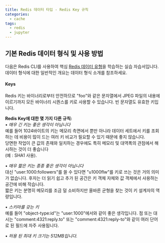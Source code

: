 ```yaml
---
title: Redis 데이터 타입 - Redis Key 규칙 
categories:
  - cache
tags: 
  - redis
  - jupyter
---
```


## 기본 Redis 데이터 형식 및 사용 방법  
다음은 Redis CLI를 사용하여 핵심 [Redis 데이터 유형](https://redis.io/docs/data-types/)을 학습하는 실습 자습서입니다.  데이터 형식에 대한 일반적인 개요는 데이터 형식 소개를 참조하세요.  
#### Keys
Redis 키는 바이너리로부터 안전하므로 "foo"와 같은 문자열에서 JPEG 파일의 내용에 이르기까지 모든 바이너리 시퀀스를 키로 사용할 수 있습니다. 빈 문자열도 유효한 키입니다.  

__Redis  Key에 대한 몇 가지 다른 규칙:__  
•	*매우 긴 키는 좋은 생각이 아닙니다*  
예를 들어 1024바이트의 키는 메모리 측면에서 뿐만 아니라 데이터 세트에서 키를 조회하는 데 비용이 많이 드는 여러 키 비교가 필요할 수 있기 때문에 좋지 않습니다.   
당면한 작업이 큰 값의 존재와 일치하는 경우에도 특히 메모리 및 대역폭의 관점에서 해시하는 것이 더 좋습니다  
(예 : SHA1 사용).  

•	*매우 짧은 키는 종종 좋은 생각이 아닙니다*  
대신 "user:1000:followers"를 쓸 수 있다면 "u1000flw"를 키로 쓰는 것은 거의 의미가 없습니다. 후자는 더 읽기 쉽고 추가 된 공간은 키 객체 자체와 값 객체에서 사용하는 공간에 비해 작습니다.  
짧은 키는 분명히 메모리를 조금 덜 소비하지만 올바른 균형을 찾는 것이 키 설계자의 역량입니다.  

•	*스키마를 갖는 키*  
예를 들어 "object-type:id"는 "user:1000"에서와 같이 좋은 생각입니다. 점 또는 대시는 "comment:4321:reply.to" 또는 "comment:4321:reply-to"와 같이 여러 단어로 된 필드에 자주 사용됩니다.  

•	*허용 된 최대 키 크기는 512MB입니다.*  

